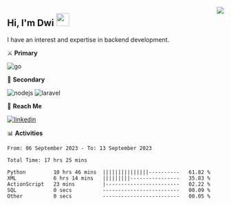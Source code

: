 [<img src="https://komarev.com/ghpvc/?username=masred&color=green&style=flat-square&label=Profile+Views" align="right">](github.com/masred)

## Hi, I'm Dwi <img src="https://raw.githubusercontent.com/MartinHeinz/MartinHeinz/master/wave.gif" width="30px">

I have an interest and expertise in backend development.

⚔️ **Primary**

![go](https://img.shields.io/badge/---?logo=go&label=Golang&style=social)

🔪 **Secondary**

![nodejs](https://img.shields.io/badge/---?logo=node.js&label=Node.js&style=social&logoColor=green)
![laravel](https://img.shields.io/badge/---?logo=laravel&label=Laravel&style=social)

🔗 **Reach Me**

[![linkedin](https://img.shields.io/badge/---?logo=linkedin&label=LinkedIn&style=social)](https://linkedin.com/in/dwifitriyanto)

📊 **Activities**

<!--START_SECTION:waka-->

```all_time
From: 06 September 2023 - To: 13 September 2023

Total Time: 17 hrs 25 mins

Python         10 hrs 46 mins  |||||||||||||||----------   61.82 %
XML            6 hrs 14 mins   |||||||||----------------   35.83 %
ActionScript   23 mins         |------------------------   02.22 %
SQL            0 secs          -------------------------   00.09 %
Other          0 secs          -------------------------   00.05 %
```

<!--END_SECTION:waka-->
